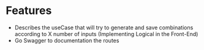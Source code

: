 # Features

- Describes the useCase that will try to generate and save combinations according to X number of inputs (Implementing Logical in the Front-End)
- Go Swagger to documentation the routes

